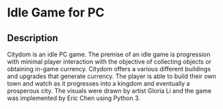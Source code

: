 # Idle Game for PC

## Description

Citydom is an idle PC game. The premise of an idle game is progression with minimal player interaction with the objective of collecting objects or obtaining in-game currency. Citydom offers a various different buildings and upgrades that generate currency. The player is able to build their own town and watch as it progresses into a kingdom and eventually a prosperous city. The visuals were drawn by artist Gloria Li and the game was implemented by Eric Chen using Python 3. 
